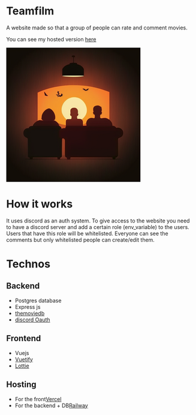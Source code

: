 # Teamfilm

A website made so that a group of people can rate and comment movies.

You can see my hosted version [here](https://teamfilm.vercel.app/)

![soul](images/soul.png)

# How it works

It uses discord as an auth system. To give access to the website you need to have a discord server and add a certain role (env_variable) to the users. Users that have this role will be whitelisted. Everyone can see the comments but only whitelisted people can create/edit them.

# Technos

## Backend

- Postgres database
- Express js
- [themoviedb](https://www.themoviedb.org)
- [discord Oauth](https://discord.com/developers/docs/topics/oauth2)

## Frontend

- Vuejs
- [Vuetify](https://vuetifyjs.com/en/)
- [Lottie](https://airbnb.design/lottie/)

## Hosting

- For the front[Vercel](https://vercel.com/)
- For the backend + DB[Railway](https://railway.app/)